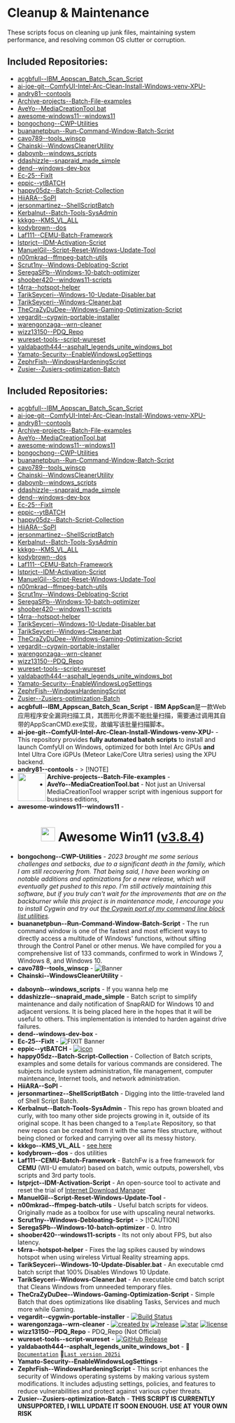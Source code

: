 # Cleanup & Maintenance

These scripts focus on cleaning up junk files, maintaining system performance, and resolving common OS clutter or corruption.

## Included Repositories:

- [acgbfull--IBM_Appscan_Batch_Scan_Script](acgbfull--IBM_Appscan_Batch_Scan_Script.Name)
- [ai-joe-git--ComfyUI-Intel-Arc-Clean-Install-Windows-venv-XPU-](ai-joe-git--ComfyUI-Intel-Arc-Clean-Install-Windows-venv-XPU-.Name)
- [andry81--contools](andry81--contools.Name)
- [Archive-projects--Batch-File-examples](Archive-projects--Batch-File-examples.Name)
- [AveYo--MediaCreationTool.bat](AveYo--MediaCreationTool.bat.Name)
- [awesome-windows11--windows11](awesome-windows11--windows11.Name)
- [bongochong--CWP-Utilities](bongochong--CWP-Utilities.Name)
- [buananetpbun--Run-Command-Window-Batch-Script](buananetpbun--Run-Command-Window-Batch-Script.Name)
- [cavo789--tools_winscp](cavo789--tools_winscp.Name)
- [Chainski--WindowsCleanerUtility](Chainski--WindowsCleanerUtility.Name)
- [daboynb--windows_scripts](daboynb--windows_scripts.Name)
- [ddashizzle--snapraid_made_simple](ddashizzle--snapraid_made_simple.Name)
- [dend--windows-dev-box](dend--windows-dev-box.Name)
- [Ec-25--FixIt](Ec-25--FixIt.Name)
- [eppic--ytBATCH](eppic--ytBATCH.Name)
- [happy05dz--Batch-Script-Collection](happy05dz--Batch-Script-Collection.Name)
- [HiiARA--SoPI](HiiARA--SoPI.Name)
- [jersonmartinez--ShellScriptBatch](jersonmartinez--ShellScriptBatch.Name)
- [Kerbalnut--Batch-Tools-SysAdmin](Kerbalnut--Batch-Tools-SysAdmin.Name)
- [kkkgo--KMS_VL_ALL](kkkgo--KMS_VL_ALL.Name)
- [kodybrown--dos](kodybrown--dos.Name)
- [Laf111--CEMU-Batch-Framework](Laf111--CEMU-Batch-Framework.Name)
- [lstprjct--IDM-Activation-Script](lstprjct--IDM-Activation-Script.Name)
- [ManuelGil--Script-Reset-Windows-Update-Tool](ManuelGil--Script-Reset-Windows-Update-Tool.Name)
- [n00mkrad--ffmpeg-batch-utils](n00mkrad--ffmpeg-batch-utils.Name)
- [Scrut1ny--Windows-Debloating-Script](Scrut1ny--Windows-Debloating-Script.Name)
- [SeregaSPb--Windows-10-batch-optimizer](SeregaSPb--Windows-10-batch-optimizer.Name)
- [shoober420--windows11-scripts](shoober420--windows11-scripts.Name)
- [t4rra--hotspot-helper](t4rra--hotspot-helper.Name)
- [TarikSeyceri--Windows-10-Update-Disabler.bat](TarikSeyceri--Windows-10-Update-Disabler.bat.Name)
- [TarikSeyceri--Windows-Cleaner.bat](TarikSeyceri--Windows-Cleaner.bat.Name)
- [TheCraZyDuDee--Windows-Gaming-Optimization-Script](TheCraZyDuDee--Windows-Gaming-Optimization-Script.Name)
- [vegardit--cygwin-portable-installer](vegardit--cygwin-portable-installer.Name)
- [warengonzaga--wrn-cleaner](warengonzaga--wrn-cleaner.Name)
- [wizz13150--PDQ_Repo](wizz13150--PDQ_Repo.Name)
- [wureset-tools--script-wureset](wureset-tools--script-wureset.Name)
- [yaldabaoth444--asphalt_legends_unite_windows_bot](yaldabaoth444--asphalt_legends_unite_windows_bot.Name)
- [Yamato-Security--EnableWindowsLogSettings](Yamato-Security--EnableWindowsLogSettings.Name)
- [ZephrFish--WindowsHardeningScript](ZephrFish--WindowsHardeningScript.Name)
- [Zusier--Zusiers-optimization-Batch](Zusier--Zusiers-optimization-Batch.Name)

## Included Repositories:

- [acgbfull--IBM_Appscan_Batch_Scan_Script](acgbfull--IBM_Appscan_Batch_Scan_Script.Name)
- [ai-joe-git--ComfyUI-Intel-Arc-Clean-Install-Windows-venv-XPU-](ai-joe-git--ComfyUI-Intel-Arc-Clean-Install-Windows-venv-XPU-.Name)
- [andry81--contools](andry81--contools.Name)
- [Archive-projects--Batch-File-examples](Archive-projects--Batch-File-examples.Name)
- [AveYo--MediaCreationTool.bat](AveYo--MediaCreationTool.bat.Name)
- [awesome-windows11--windows11](awesome-windows11--windows11.Name)
- [bongochong--CWP-Utilities](bongochong--CWP-Utilities.Name)
- [buananetpbun--Run-Command-Window-Batch-Script](buananetpbun--Run-Command-Window-Batch-Script.Name)
- [cavo789--tools_winscp](cavo789--tools_winscp.Name)
- [Chainski--WindowsCleanerUtility](Chainski--WindowsCleanerUtility.Name)
- [daboynb--windows_scripts](daboynb--windows_scripts.Name)
- [ddashizzle--snapraid_made_simple](ddashizzle--snapraid_made_simple.Name)
- [dend--windows-dev-box](dend--windows-dev-box.Name)
- [Ec-25--FixIt](Ec-25--FixIt.Name)
- [eppic--ytBATCH](eppic--ytBATCH.Name)
- [happy05dz--Batch-Script-Collection](happy05dz--Batch-Script-Collection.Name)
- [HiiARA--SoPI](HiiARA--SoPI.Name)
- [jersonmartinez--ShellScriptBatch](jersonmartinez--ShellScriptBatch.Name)
- [Kerbalnut--Batch-Tools-SysAdmin](Kerbalnut--Batch-Tools-SysAdmin.Name)
- [kkkgo--KMS_VL_ALL](kkkgo--KMS_VL_ALL.Name)
- [kodybrown--dos](kodybrown--dos.Name)
- [Laf111--CEMU-Batch-Framework](Laf111--CEMU-Batch-Framework.Name)
- [lstprjct--IDM-Activation-Script](lstprjct--IDM-Activation-Script.Name)
- [ManuelGil--Script-Reset-Windows-Update-Tool](ManuelGil--Script-Reset-Windows-Update-Tool.Name)
- [n00mkrad--ffmpeg-batch-utils](n00mkrad--ffmpeg-batch-utils.Name)
- [Scrut1ny--Windows-Debloating-Script](Scrut1ny--Windows-Debloating-Script.Name)
- [SeregaSPb--Windows-10-batch-optimizer](SeregaSPb--Windows-10-batch-optimizer.Name)
- [shoober420--windows11-scripts](shoober420--windows11-scripts.Name)
- [t4rra--hotspot-helper](t4rra--hotspot-helper.Name)
- [TarikSeyceri--Windows-10-Update-Disabler.bat](TarikSeyceri--Windows-10-Update-Disabler.bat.Name)
- [TarikSeyceri--Windows-Cleaner.bat](TarikSeyceri--Windows-Cleaner.bat.Name)
- [TheCraZyDuDee--Windows-Gaming-Optimization-Script](TheCraZyDuDee--Windows-Gaming-Optimization-Script.Name)
- [vegardit--cygwin-portable-installer](vegardit--cygwin-portable-installer.Name)
- [warengonzaga--wrn-cleaner](warengonzaga--wrn-cleaner.Name)
- [wizz13150--PDQ_Repo](wizz13150--PDQ_Repo.Name)
- [wureset-tools--script-wureset](wureset-tools--script-wureset.Name)
- [yaldabaoth444--asphalt_legends_unite_windows_bot](yaldabaoth444--asphalt_legends_unite_windows_bot.Name)
- [Yamato-Security--EnableWindowsLogSettings](Yamato-Security--EnableWindowsLogSettings.Name)
- [ZephrFish--WindowsHardeningScript](ZephrFish--WindowsHardeningScript.Name)
- [Zusier--Zusiers-optimization-Batch](Zusier--Zusiers-optimization-Batch.Name)
- **acgbfull--IBM_Appscan_Batch_Scan_Script** - **IBM AppScan**是一款Web应用程序安全漏洞扫描工具，其图形化界面不能批量扫描，需要通过调用其自带的AppScanCMD.exe实现，故编写该批量扫描脚本。
- **ai-joe-git--ComfyUI-Intel-Arc-Clean-Install-Windows-venv-XPU-** - This repository provides **fully automated batch scripts** to install and launch ComfyUI on Windows, optimized for both Intel Arc GPUs **and** Intel Ultra Core iGPUs (Meteor Lake/Core Ultra series) using the XPU backend.
- **andry81--contools** - > [!NOTE]
- **Archive-projects--Batch-File-examples** - <img align="left" src="Images/ReadMe/cmd.png" width="64px" >
- **AveYo--MediaCreationTool.bat** - Not just an Universal MediaCreationTool wrapper script with ingenious support for business editions,
- **awesome-windows11--windows11** - <h1 align="center"><img width=32px src="https://i.ibb.co/5KpSCNv/win11.png"> Awesome Win11 (<a href="https://github.com/awesome-windows11/windows11/releases/tag/3.8.4">v3.8.4</a>) </h1>
- **bongochong--CWP-Utilities** - *2023 brought me some serious challenges and setbacks, due to a significant death in the family, which I am still recovering from. That being said, I have been working on notable additions and optimizations for a new release, which will eventually get pushed to this repo. I'm still actively maintaining this software, but if you truly can't wait for the improvements that are on the backburner while this project is in maintenance mode, I encourage you to install Cygwin and try out [the Cygwin port of my command line block list utilities](https://github.com/bongochong/CombinedPrivacyBlockLists/tree/master/BLT/Cygwin).*
- **buananetpbun--Run-Command-Window-Batch-Script** - The run command window is one of the fastest and most efficient ways to directly access a multitude of Windows' functions, without sifting through the Control Panel or other menus. We have compiled for you a comprehensive list of 133 commands, confirmed to work in Windows 7, Windows 8, and Windows 10.
- **cavo789--tools_winscp** - ![Banner](./banner.svg)
- **Chainski--WindowsCleanerUtility** - <p align= "center">
- **daboynb--windows_scripts** - If you wanna help me
- **ddashizzle--snapraid_made_simple** - Batch script to simplify maintenance and daily notification of SnapRAID for Windows 10 and adjacent versions. It is being placed here in the hopes that it will be useful to others. This implementation is intended to harden against drive failures.
- **dend--windows-dev-box** - <div align="center">
- **Ec-25--FixIt** - ![FIXIT Banner](https://user-images.githubusercontent.com/57842821/209219699-82159c0b-37a2-4084-ba1f-cb823b010013.png)
- **eppic--ytBATCH** - [![icon](https://github.com/eppic/ytBATCH/blob/main/bin/256.ico)](https://github.com/eppic/ytBATCH)
- **happy05dz--Batch-Script-Collection** - Collection of Batch scripts, examples and some details for various commands are considered. The subjects include system administration, file management, computer maintenance,  Internet tools, and network administration.
- **HiiARA--SoPI** - <meta http-equiv="Content-Language" content="es">
- **jersonmartinez--ShellScriptBatch** - Digging into the little-traveled land of Shell Script Batch.
- **Kerbalnut--Batch-Tools-SysAdmin** - This repo has grown bloated and curly, with too many other side projects growing in it, outside of its original scope. It has been changed to a `Template` Repository, so that new repos can be created from it with the same files structure, without being cloned or forked and carrying over all its messy history.
- **kkkgo--KMS_VL_ALL** - [see here](https://github.com/lixuy/vlmcsd#valid-apps)
- **kodybrown--dos** - dos utilities
- **Laf111--CEMU-Batch-Framework** - BatchFw is a free framework for **CEMU** (WII-U emulator) based on batch, wmic outputs, powershell, vbs scripts and 3rd party tools.
- **lstprjct--IDM-Activation-Script** - An open-source tool to activate and reset the trial of [Internet Download Manager](https://www.internetdownloadmanager.com/)
- **ManuelGil--Script-Reset-Windows-Update-Tool** - <div align="center">
- **n00mkrad--ffmpeg-batch-utils** - Useful batch scripts for videos. Originally made as a toolbox for use with upscaling neural networks.
- **Scrut1ny--Windows-Debloating-Script** - > [!CAUTION]
- **SeregaSPb--Windows-10-batch-optimizer** - 0. Intro
- **shoober420--windows11-scripts** - Its not only about FPS, but also latency.
- **t4rra--hotspot-helper** - Fixes the lag spikes caused by windows hotspot when using wireless Virtual Reality streaming apps.
- **TarikSeyceri--Windows-10-Update-Disabler.bat** - An executable cmd batch script that 100% Disables Windows 10 Update.
- **TarikSeyceri--Windows-Cleaner.bat** - An executable cmd batch script that Cleans Windows from unneeded temporary files.
- **TheCraZyDuDee--Windows-Gaming-Optimization-Script** - Simple Batch that does optimizations like disabling Tasks, Services and much more while Gaming.<br/>
- **vegardit--cygwin-portable-installer** - [![Build Status](https://github.com/vegardit/cygwin-portable-installer/workflows/Build/badge.svg "GitHub Actions")](https://github.com/vegardit/cygwin-portable-installer/actions?query=workflow%3ABuild)
- **warengonzaga--wrn-cleaner** - [![created by](https://img.shields.io/badge/created%20by-Waren%20Gonzaga-blue.svg?longCache=true&style=flat-square)](https://github.com/warengonzaga) [![release](https://img.shields.io/github/release/warengonzaga/wrn-cleaner.svg?style=flat-square)](https://github.com/warengonzaga/wrn-cleaner/releases) [![star](https://img.shields.io/github/stars/warengonzaga/wrn-cleaner.svg?style=flat-square)](https://github.com/warengonzaga/wrn-cleaner/stargazers) [![license](https://img.shields.io/github/license/warengonzaga/wrn-cleaner.svg?style=flat-square)](https://github.com/warengonzaga/wrn-cleaner/blob/main/license)
- **wizz13150--PDQ_Repo** - PDQ_Repo  (Not Official)
- **wureset-tools--script-wureset** - [![GitHub Release](https://img.shields.io/github/v/release/wureset-tools/script-wureset)](https://github.com/wureset-tools/script-wureset/releases/tag/v10.5.5)
- **yaldabaoth444--asphalt_legends_unite_windows_bot** - 📑[`Documentation`](http://monopolist.temp.swtest.ru/)  💾[`Last version 2025i`](https://boosty.to/a9bot/posts/43382513-f57b-4331-bd96-6fedce841ffa)
- **Yamato-Security--EnableWindowsLogSettings** - <div align="center">
- **ZephrFish--WindowsHardeningScript** - This script enhances the security of Windows operating systems by making various system modifications. It includes adjusting settings, policies, and features to reduce vulnerabilities and protect against various cyber threats.
- **Zusier--Zusiers-optimization-Batch** - **THIS SCRIPT IS CURRENTLY UNSUPPORTED, I WILL UPDATE IT SOON ENOUGH. USE AT YOUR OWN RISK**
